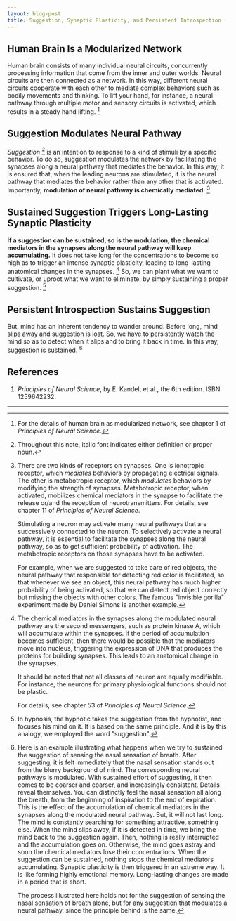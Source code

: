 ```yaml
---
layout: blog-post
title: Suggestion, Synaptic Plasticity, and Persistent Introspection
---
```


## Human Brain Is a Modularized Network

Human brain consists of many individual neural circuits, concurrently processing information that come from the inner and outer worlds. Neural circuits are then connected as a network. In this way, different neural circuits cooperate with each other to mediate complex behaviors such as bodily movements and thinking. To lift your hand, for instance, a neural pathway through multiple motor and sensory circuits is activated, which results in a steady hand lifting. [^modularized-network]

  [^modularized-network]: For the details of human brain as modularized network, see chapter 1 of _Principles of Neural Science_.

## Suggestion Modulates Neural Pathway

_Suggestion_ [^italic] is an intention to response to a kind of stimuli by a specific behavior. To do so, suggestion modulates the network by facilitating the synapses along a neural pathway that mediates the behavior. In this way, it is ensured that, when the leading neurons are stimulated, it is the neural pathway that mediates the behavior rather than any other that is activated. Importantly, **modulation of neural pathway is chemically mediated**. [^modulation]

  [^italic]: Throughout this note, italic font indicates either definition or proper noun.

  [^modulation]: There are two kinds of receptors on synapses. One is ionotropic receptor, which _mediates_ behaviors by propagating electrical signals. The other is metabotropic receptor, which _modulates_ behaviors by modifying the strength of synapses. Metabotropic receptor, when activated, mobilizes chemical mediators in the synapse to facilitate the release or/and the reception of neurotransmitters. For details, see chapter 11 of _Principles of Neural Science_.

      Stimulating a neuron may activate many neural pathways that are successively connected to the neuron. To selectively activate a neural pathway, it is essential to facilitate the synapses along the neural pathway, so as to get sufficient probability of activation. The metabotropic receptors on those synapses have to be activated.

      For example, when we are suggested to take care of red objects, the neural pathway that responsible for detecting red color is facilitated, so that whenever we see an object, this neural pathway has much higher probability of being activated, so that we can detect red object correctly but missing the objects with other colors. The famous "invisible gorilla" experiment made by Daniel Simons is another example.

## Sustained Suggestion Triggers Long-Lasting Synaptic Plasticity

**If a suggestion can be sustained, so is the modulation, the chemical mediators in the synapses along the neural pathway will keep accumulating.** It does not take long for the concentrations to become so high as to trigger an intense synaptic plasticity, leading to long-lasting anatomical changes in the synapses. [^synaptic-plasticity] So, we can plant what we want to cultivate, or uproot what we want to eliminate, by simply sustaining a proper suggestion. [^hypnosis]

  [^synaptic-plasticity]: The chemical mediators in the synapses along the modulated neural pathway are the second messengers, such as protein kinase A, which will accumulate within the synapses. If the period of accumulation becomes sufficient, then there would be possible that the mediators move into nucleus, triggering the expression of DNA that produces the proteins for building synapses. This leads to an anatomical change in the synapses.

      It should be noted that not all classes of neuron are equally modifiable. For instance, the neurons for primary physiological functions should not be plastic.

      For details, see chapter 53 of _Principles of Neural Science_.

  [^hypnosis]: In hypnosis, the hypnotic takes the suggestion from the hypnotist, and focuses his mind on it. It is based on the same principle. And it is by this analogy, we employed the word "suggestion".

## Persistent Introspection Sustains Suggestion

But, mind has an inherent tendency to wander around. Before long, mind slips away and suggestion is lost. So, we have to persistently watch the mind so as to detect when it slips and to bring it back in time. In this way, suggestion is sustained. [^breath-example]

  [^breath-example]: Here is an example illustrating what happens when we try to sustained the suggestion of sensing the nasal sensation of breath. After suggesting, it is felt immediately that the nasal sensation stands out from the blurry background of mind. The corresponding neural pathways is modulated. With sustained effort of suggesting, it then comes to be coarser and coarser, and increasingly consistent. Details reveal themselves. You can distinctly feel the nasal sensation all along the breath, from the beginning of inspiration to the end of expiration. This is the effect of the accumulation of chemical mediators in the synapses along the modulated neural pathway. But, it will not last long. The mind is constantly searching for something attractive, something else. When the mind slips away, if it is detected in time, we bring the mind back to the suggestion again. Then, nothing is really interrupted and the accumulation goes on. Otherwise, the mind goes astray and soon the chemical mediators lose their concentrations. When the suggestion can be sustained, nothing stops the chemical mediators accumulating. Synaptic plasticity is then triggered in an extreme way. It is like forming highly emotional memory. Long-lasting changes are made in a period that is short.

    The process illustrated here holds not for the suggestion of sensing the nasal sensation of breath alone, but for any suggestion that modulates a neural pathway, since the principle behind is the same.

## References

1. _Principles of Neural Science_, by E. Kandel, et al., the 6th edition. ISBN: 1259642232.

---
